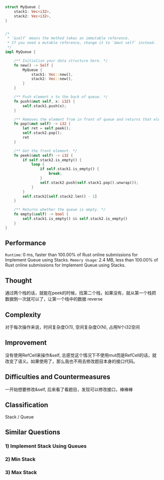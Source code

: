 ``` rust
struct MyQueue {
    stack1: Vec<i32>,
    stack2: Vec<i32>,
}


/*
 * `&self` means the method takes an immutable reference.
 * If you need a mutable reference, change it to `&mut self` instead.
 */
impl MyQueue {

    /** Initialize your data structure here. */
    fn new() -> Self {
        MyQueue {
            stack1: Vec::new(),
            stack2: Vec::new(),
        }
    }

    /** Push element x to the back of queue. */
    fn push(&mut self, x: i32) {
        self.stack1.push(x);
    }

    /** Removes the element from in front of queue and returns that element. */
    fn pop(&mut self) -> i32 {
        let ret = self.peek();
        self.stack2.pop();
        ret
    }

    /** Get the front element. */
    fn peek(&mut self) -> i32 {
        if self.stack2.is_empty() {
            loop {
                if self.stack1.is_empty() {
                    break;
                }
                self.stack2.push(self.stack1.pop().unwrap());
            }
        }
        self.stack2[self.stack2.len() - 1]
    }

    /** Returns whether the queue is empty. */
    fn empty(&self) -> bool {
        self.stack1.is_empty() && self.stack2.is_empty()
    }
}
```
## Performance

`Runtime`: 0 ms, faster than 100.00% of Rust online submissions for Implement Queue using Stacks.
`Memory Usage`: 2.4 MB, less than 100.00% of Rust online submissions for Implement Queue using Stacks.

## Thought

通过两个栈的话，就能在peek的时候，找第二个栈，如果没有，就从第一个栈把数据倒一次就可以了，让第一个栈中的数据 reverse

## Complexity

对于每次操作来说，时间复杂度O(1), 空间复杂度O(N), 占用N个i32空间

## Improvement
没有使用RefCell来操作&self, 总感觉这个情况下不使用mut而是RefCell的话，就改变了语义。如果使用了，那么我也不用去修改题目本身的接口代码。

## Difficulties and Countermeasures

一开始想要修改&self, 后来看了看题目，发现可以修改接口，棒棒棒

## Classification

Stack / Queue

## Similar Questions

### 1) Implement Stack Using Queues
### 2) Min Stack
### 3) Max Stack
